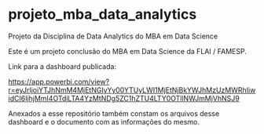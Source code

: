 # projeto_mba_data_analytics
Projeto da Disciplina de Data Analytics do MBA em Data Science

Este é um projeto conclusão do MBA em Data Science da FLAI / FAMESP.

Link para a dashboard publicada:

https://app.powerbi.com/view?r=eyJrIjoiYTJhNmM4MjEtNGIyYy00YTUyLWI1MjEtNjBkYWJhMzUzMWRhIiwidCI6IjhjMmI4OTdiLTA4YzMtNDg5ZC1hZTU4LTY0OTllNWJmMjVhNSJ9

Anexados a esse repositório também constam os arquivos desse dashboard e o documento com as informações do mesmo.

